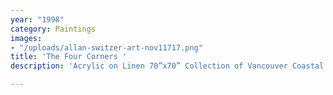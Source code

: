 ```yaml
---
year: "1998"
category: Paintings
images:
- "/uploads/allan-switzer-art-nov11717.png"
title: 'The Four Corners '
description: 'Acrylic on Linen 70”x70” Collection of Vancouver Coastal Health Foundation '

---
```

